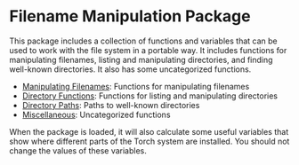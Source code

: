 <a name="paths.dok"></a>
# Filename Manipulation Package #

This package includes a collection of functions and variables that can be used to work with the file system in a portable way. It includes functions for manipulating filenames, listing and manipulating directories, and finding well-known directories. It also has some uncategorized functions.
 
* [Manipulating Filenames](doc/filenames.md): Functions for manipulating filenames
* [Directory Functions](doc/dirfunctions.md): Functions for listing and manipulating directories
* [Directory Paths](doc/dirpaths.md): Paths to well-known directories
* [Miscellaneous](doc/misc.md): Uncategorized functions

When the package is loaded, it will also calculate some useful variables that show where different parts of the Torch system are installed. You should not change the values of these variables.
